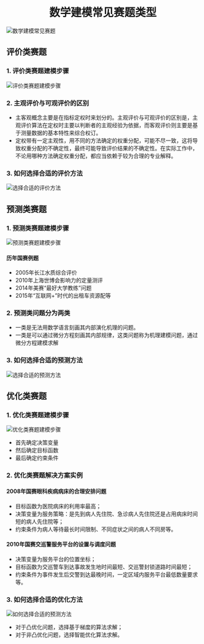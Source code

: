 # <center>数学建模常见赛题类型</center>  
![数学建模常见赛题](各种赛题一览.png "数学建模各类赛题")

## 评价类赛题
### 1. 评价类赛题建模步骤  
![评价类赛题建模步骤](评价类赛题建模步骤.png "评价类赛题建模步骤")

### 2. 主观评价与可观评价的区别
* 主客观概念主要是在指标定权时来划分的。主观评价与可观评价的区别是，主观评价算法在定权时主要以判断者的主观经验为依据，而客观评价则主要是基于测量数据的基本特性来综合权订。
* 定权带有一定主观性，用不同的方法确定的权重分配，可能不尽一致，这将导致权重分配的不确定性，最终可能导致评价结果的不确定性。在实际工作中，不论用哪种方法确定权重分配，都应当依赖于较为合理的专业解释。

### 3. 如何选择合适的评价方法
![选择合适的评价方法](选择合适评价方法.png "选择合适的评价方法")

## 预测类赛题
### 1. 预测类赛题建模步骤
![预测类赛题建模步骤](预测类赛题建模步骤.png "预测类赛题建模步骤")
#### 历年国赛例题
* 2005年长江水质综合评价
* 2010年上海世博会影响力的定量测评
* 2014年美赛“最好大学教练”问题
* 2015年“互联网+”时代的出租车资源配等

### 2. 预测类问题分为两类
* 一类是无法用数学语言刻画其内部演化机理的问题。
* 一类是可以通过微分方程刻画其内部规律，这类问题称为机理建模问题，通过微分方程建模求解

### 3. 如何选择合适的预测方法
![选择合适的预测方法](选择合适预测方法.png "选择合适的评价方法")

## 优化类赛题
### 1. 优化类赛题建模步骤
![优化类赛题建模步骤](优化类赛题建模步.png "优化类赛题建模步骤")
* 首先确定决策变量
* 然后确定目标函数
* 最后确定约束条件

### 2. 优化类赛题解决方案实例
#### 2008年国赛眼科疾病病床的合理安排问题
* 目标函数为医院病床的利用率最高；
* 决策变量为服务策略：是先到病人先住院、急诊病人先住院还是占用病床时间短的病人先住院等；
* 约束条件为病人等待最长时间限制、不同症状之间的病人不同房等。

#### 2010年国赛交巡警服务平台的设置与调度问题
* 决策变量为服务平台的位置坐标；
* 目标函数为交巡警车到达事故发生地时间最短、交巡警封锁道路时间最短；
* 约束条件为事件发生后交警到达最晚时间，一定区域内服务平台最低数量要求等。


### 3. 如何选择合适的优化方法
![如何选择合适的预测方法](选择合适优化方法.png "如何选择合适的预测方法")
* 对于凸优化问题，选择基于梯度的算法求解；
* 对于非凸优化问题，选择智能优化算法求解。